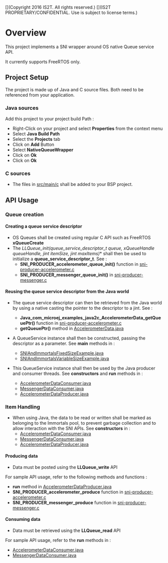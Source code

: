 [](Markdown)
[](Copyright 2016 IS2T. All rights reserved.)
[](IS2T PROPRIETARY/CONFIDENTIAL. Use is subject to license terms.)
# Overview

This project implements a SNI wrapper around OS native Queue service API.

It currently supports FreeRTOS only.

## Project Setup

The project is made up of Java and C source files. Both need to be referenced from your application.

### Java sources

Add this project to your project build Path :

* Right-Click on your project and select **Properties** from the context menu
* Select **Java Build Path**
* Select the **Projects** tab
* Click on **Add** Button
* Select **NativeQueueWrapper**
* Click on **Ok**
* Click on **Ok** 

### C sources

* The files in [src/main/c](/NativeQueueWrapper/src/main/c) shall be added to your BSP project.

## API Usage

### Queue creation

#### Creating a queue service descriptor
* OS Queues shall be created using regular C API such as FreeRTOS **xQueueCreate**
* The **LLQueue_init(queue_service_descriptor_t* queue, xQueueHandle queueHandle, jint itemSize, jint maxItems)** shall then be used to initialize a **queue_service_descriptor_t**. See :
	* **SNI_PRODUCER_accelerometer_queue_init()** function in [sni-producer-accelerometer.c](/ProducerConsumerUsingSNIAndImmortals/src/main/c/sni-producer-accelerometer.c)
	* **SNI_PRODUCER_messenger_queue_init()** in [sni-producer-messenger.c](/ProducerConsumerUsingSNIAndImmortals/src/main/c/sni-producer-messenger.c)

#### Reusing the queue service descriptor from the Java world
* The queue service descriptor can then be retrieved from the Java world by using a native casting the pointer to the descriptor to a jint. See :
	* **Java_com_microej_examples_java2c_AccelerometerData_getQueuePtr()** function in [sni-producer-accelerometer.c](/ProducerConsumerUsingSNIAndImmortals/src/main/c/sni-producer-accelerometer.c)
	* **getQueuePtr()** method in [AccelerometerData.java](/ProducerConsumerData/src/main/java/com/microej/examples/java2c/AccelerometerData.java) 

* A QueueService instance shall then be constructed, passing the descriptor as a parameter. See **main** methods in :
	* [SNIAndImmortalsFixedSizeExample.java](/ProducerConsumerUsingSNIAndImmortals/src/main/java/com/microej/examples/java2c/SNIAndImmortalsFixedSizeExample.java)
	* [SNIAndImmortalsVariableSizeExample.java](/ProducerConsumerUsingSNIAndImmortals/src/main/java/com/microej/examples/java2c/SNIAndImmortalsVariableSizeExample.java)
	
* This QueueService instance shall then be used by the Java producer and consumer threads. See **constructors** and **run** methods in :
	* [AccelerometerDataConsumer.java](/ProducerConsumerUsingSNIAndImmortals/src/main/java/com/microej/examples/java2c/AccelerometerDataConsumer.java)
	* [MessengerDataConsumer.java](/ProducerConsumerUsingSNIAndImmortals/src/main/java/com/microej/examples/java2c/MessengerDataConsumer.java)
	* [AccelerometerDataProducer.java](/ProducerConsumerUsingSNIAndImmortals/src/main/java/com/microej/examples/java2c/AccelerometerDataProducer.java)

### Item Handling
* When using Java, the data to be read or written shall be marked as belonging to the Immortals pool, to prevent garbage collection and to allow interaction with the SNI APIs. See **constructors** in :
	* [AccelerometerDataConsumer.java](/ProducerConsumerUsingSNIAndImmortals/src/main/java/com/microej/examples/java2c/AccelerometerDataConsumer.java)
	* [MessengerDataConsumer.java](/ProducerConsumerUsingSNIAndImmortals/src/main/java/com/microej/examples/java2c/MessengerDataConsumer.java)
	* [AccelerometerDataProducer.java](/ProducerConsumerUsingSNIAndImmortals/src/main/java/com/microej/examples/java2c/AccelerometerDataProducer.java)

#### Producing data
* Data must be posted using the **LLQueue_write** API

For sample API usage, refer to the following methods and functions :
* **run** method in [AccelerometerDataProducer.java](/ProducerConsumerUsingSNIAndImmortals/src/main/java/com/microej/examples/java2c/AccelerometerDataProducer.java)
* **SNI_PRODUCER_accelerometer_produce** function in [sni-producer-accelerometer.c](/ProducerConsumerUsingSNIAndImmortals/src/main/c/sni-producer-accelerometer.c)
* **SNI_PRODUCER_messenger_produce** function in [sni-producer-messenger.c](/ProducerConsumerUsingSNIAndImmortals/src/main/c/sni-producer-messenger.c)

#### Consuming data
* Data must be retrieved using the **LLQueue_read** API

For sample API usage, refer to the **run** methods in :
* [AccelerometerDataConsumer.java](/ProducerConsumerUsingSNIAndImmortals/src/main/java/com/microej/examples/java2c/AccelerometerDataConsumer.java)
* [MessengerDataConsumer.java](/ProducerConsumerUsingSNIAndImmortals/src/main/java/com/microej/examples/java2c/MessengerDataConsumer.java)